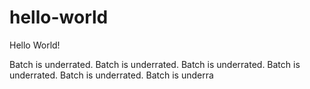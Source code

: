 # hello-world
Hello World!

Batch is underrated.
Batch is underrated.
Batch is underrated.
Batch is underrated.
Batch is underrated.
Batch is underra
